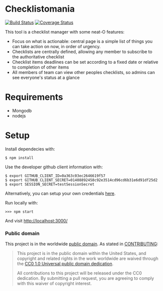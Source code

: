 # Checklistomania
[![Build Status](https://travis-ci.org/18F/checklistomania.svg?branch=master)](https://travis-ci.org/18F/checklistomania)
[![Coverage Status](https://coveralls.io/repos/18F/checklistomania/badge.svg?branch=master&service=github)](https://coveralls.io/github/18F/checklistomania?branch=master)

This tool is a checklist manager with some neat-O features:
* Focus on what is actionable: central page is a simple list of things you can take action on now, in order of urgency.
* Checklists are centrally defined, allowing any member to subscribe to the authoritative checklist
* Checklist items deadlines can be set according to a fixed date or relative to completion of other items
* All members of team can view other peoples checklists, so admins can see everyone's status at a glance

# Requirements
- Mongodb
- nodejs

# Setup
Install dependecies with:
```
$ npm install
```

Use the developer github client information with: 
```
$ export GITHUB_CLIENT_ID=0a363c03ec2646619f57
$ export GITHUB_CLIENT_SECRET=01408892458c92e3514cd96cd6b31e6d91df25d2
$ export SESSION_SECRET=testSessionSecret
```
Alternatively, you can setup your own credentials [here](https://github.com/settings/applications/new). 

Run locally with:
```
>>> npm start
```

And visit [http://localhost:3000/](http://localhost:3000/)

### Public domain

This project is in the worldwide [public domain](LICENSE.md). As stated in [CONTRIBUTING](CONTRIBUTING.md):

> This project is in the public domain within the United States, and copyright and related rights in the work worldwide are waived through the [CC0 1.0 Universal public domain dedication](https://creativecommons.org/publicdomain/zero/1.0/).
>
> All contributions to this project will be released under the CC0 dedication. By submitting a pull request, you are agreeing to comply with this waiver of copyright interest.
